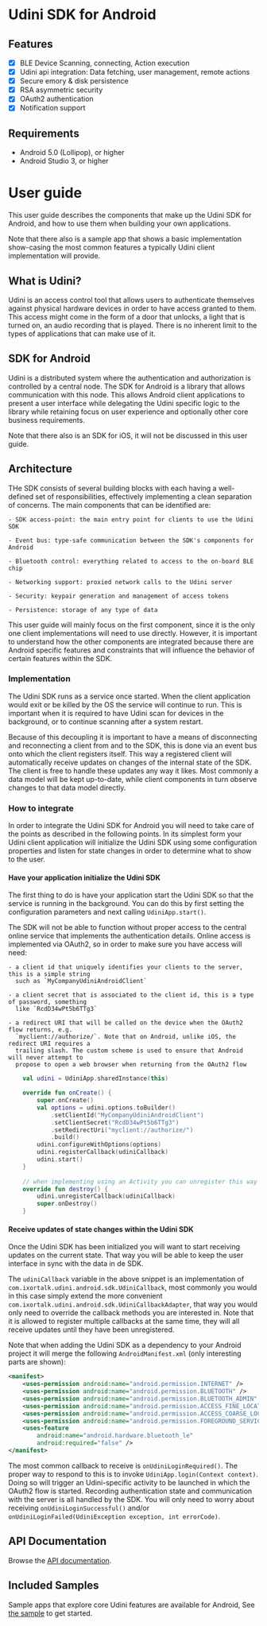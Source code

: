 # Udini SDK for Android

## Features

- [x] BLE Device Scanning, connecting, Action execution
- [x] Udini api integration: Data fetching, user management, remote actions
- [x] Secure emory & disk persistence
- [x] RSA asymmetric security
- [x] OAuth2 authentication
- [x] Notification support

## Requirements

- Android 5.0 (Lollipop), or higher
- Android Studio 3, or higher

# User guide

This user guide describes the components that make up the Udini SDK for Android, and how to
use them when building your own applications.

Note that there also is a sample app that shows a basic implementation show-casing the most common
features a typically Udini client implementation will provide.

## What is Udini?

Udini is an access control tool that allows users to authenticate themselves against physical
hardware devices in order to have access granted to them. This access might come in the form of
a door that unlocks, a light that is turned on, an audio recording that is played. There is
no inherent limit to the types of applications that can make use of it.

## SDK for Android

Udini is a distributed system where the authentication and authorization is controlled by a central
node. The SDK for Android is a library that allows communication with this node. This allows
Android client applications to present a user interface while delegating the Udini specific
logic to the library while retaining focus on user experience and optionally other core business
requirements.

Note that there also is an SDK for iOS, it will not be discussed in this user guide.

## Architecture

THe SDK consists of several building blocks with each having a well-defined set of responsibilities, 
effectively implementing a clean separation of concerns. The main components that can be identified
are:

    - SDK access-point: the main entry point for clients to use the Udini SDK

    - Event bus: type-safe communication between the SDK's components for Android

    - Bluetooth control: everything related to access to the on-board BLE chip
    
    - Networking support: proxied network calls to the Udini server
    
    - Security: keypair generation and management of access tokens
    
    - Persistence: storage of any type of data

This user guide will mainly focus on the first component, since it is the only one client 
implementations will need to use directly. However, it is important to understand how the other
components are integrated because there are Android specific features and constraints that will
influence the behavior of certain features within the SDK.

### Implementation

The Udini SDK runs as a service once started. When the client application would exit or be killed
by the OS the service will continue to run. This is important when it is required to have Udini
scan for devices in the background, or to continue scanning after a system restart.

Because of this decoupling it is important to have a means of disconnecting and reconnecting a 
client from and to the SDK, this is done via an event bus onto which the client registers itself.
This way a registered client will automatically receive updates on changes of the internal state
of the SDK. The client is free to handle these updates any way it likes. Most commonly a data
model will be kept up-to-date, while client components in turn observe changes to that data model
directly. 

### How to integrate

In order to integrate the Udini SDK for Android you will need to take care of the points as 
described in the following points. In its simplest form your Udini client application will
initialize the Udini SDK using some configuration properties and listen for state changes
in order to determine what to show to the user.

#### Have your application initialize the Udini SDK

The first thing to do is have your application start the Udini SDK so that the service is running
in the background. You can do this by first setting the configuration parameters and next calling
`UdiniApp.start()`.

The SDK will not be able to function without proper access to the central online service that 
implements the authentication details. Online access is implemented via OAuth2, so in order to
make sure you have access will need:

    - a client id that uniquely identifies your clients to the server, this is a simple string
      such as `MyCompanyUdiniAndroidClient`
    
    - a client secret that is associated to the client id, this is a type of password, something 
      like `RcdD34wPt5b6TTg3`
    
    - a redirect URI that will be called on the device when the OAuth2 flow returns, e.g.
      `myclient://authorize/`. Note that on Android, unlike iOS, the redirect URI requires a 
      trailing slash. The custom scheme is used to ensure that Android will never attempt to
      propose to open a web browser when returning from the OAuth2 flow

```kotlin
    val udini = UdiniApp.sharedInstance(this)

    override fun onCreate() {
        super.onCreate()
        val options = udini.options.toBuilder()
            .setClientId("MyCompanyUdiniAndroidClient")
            .setClientSecret("RcdD34wPt5b6TTg3")
            .setRedirectUri("myclient://authorize/")
            .build()
        udini.configureWithOptions(options)
        udini.registerCallback(udiniCallback)
        udini.start()
    }
    
    // when implementing using an Activity you can unregister this way
    override fun destroy() {
        udini.unregisterCallback(udiniCallback)
        super.onDestroy()
    }
```

#### Receive updates of state changes within the Udini SDK

Once the Udini SDK has been initialized you will want to start receiving updates on the current
state. That way you will be able to keep the user interface in sync with the data in de SDK.

The `udiniCallback` variable in the above snippet is an implementation of 
`com.ixortalk.udini.android.sdk.UdiniCallback`, most commonly you would in this case simply
extend the more convenient `com.ixortalk.udini.android.sdk.UdiniCallbackAdapter`, that way
you would only need to override the callback methods you are interested in.
Note that it is allowed to register multiple callbacks at the same time, they will all receive
updates until they have been unregistered.

Note that when adding the Udini SDK as a dependency to your Android project it will merge the 
following `AndroidManifest.xml` (only interesting parts are shown):

```xml
<manifest>
    <uses-permission android:name="android.permission.INTERNET" />
    <uses-permission android:name="android.permission.BLUETOOTH" />
    <uses-permission android:name="android.permission.BLUETOOTH_ADMIN" />
    <uses-permission android:name="android.permission.ACCESS_FINE_LOCATION" />
    <uses-permission android:name="android.permission.ACCESS_COARSE_LOCATION" />
    <uses-permission android:name="android.permission.FOREGROUND_SERVICE" />
    <uses-feature
        android:name="android.hardware.bluetooth_le"
        android:required="false" />
</manifest>
```

The most common callback to receive is `onUdiniLoginRequired()`. The proper way to respond to this
is to invoke `UdiniApp.login(Context context)`. Doing so will trigger an Udini-specific activity to 
be launched in which the OAuth2 flow is started. Recording authentication state and communication
with the server is all handled by the SDK. You will only need to worry about receiving
`onUdiniLoginSuccessful()` and/or `onUdiniLoginFailed(UdiniException exception, int errorCode)`.

## API Documentation

Browse the [API documentation](https://ixortalk.github.io/udini-android-sdk/).

## Included Samples

Sample apps that explore core Udini features are available for Android, See [the sample](./blob/master/sample/) to get started.
